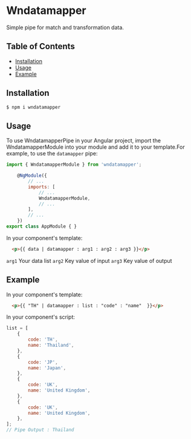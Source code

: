# Wndatamapper

Simple pipe for match and transformation data.

## Table of Contents

- [Installation](#installation)
- [Usage](#usage)
- [Example](#example)

## Installation

```bash
$ npm i wndatamapper
```

## Usage
To use WndatamapperPipe in your Angular project, import the WndatamapperModule into your module and add it to your template.For example, to use the `datamapper` pipe:

```javascript
import { WndatamapperModule } from 'wndatamapper';

    @NgModule({
        // ...
        imports: [
            // ...
            WndatamapperModule,
            // ...
        ],
        // ...
    })
export class AppModule { }
```

In your component's template:

```html
  <p>{{ data | datamapper : arg1 : arg2 : arg3 }}</p>
```
`arg1`
Your data list
`arg2`
Key value of input
`arg3`
Key value of output

## Example

In your component's template:

```html
  <p>{{ "TH" | datamapper : list : "code" : "name"  }}</p>
```
In your component's script:

```javascript
list = [
    {
        code: 'TH',
        name: 'Thailand',
    },
    {
        code: 'JP',
        name: 'Japan',
    },
    {
        code: 'UK',
        name: 'United Kingdom',
    },
    {
        code: 'UK',
        name: 'United Kingdom',
    },
];
// Pipe Output : Thailand
```
